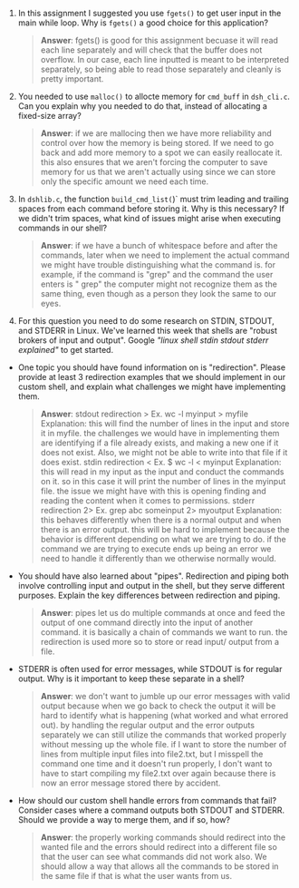1. In this assignment I suggested you use `fgets()` to get user input in the main while loop. Why is `fgets()` a good choice for this application?

    > **Answer**: fgets() is good for this assignment becuase it will read each line separately and will check that the buffer does not overflow. In our case, each line inputted is meant to be interpreted separately, so being able to read those separately and cleanly is pretty important. 

2. You needed to use `malloc()` to allocte memory for `cmd_buff` in `dsh_cli.c`. Can you explain why you needed to do that, instead of allocating a fixed-size array?

    > **Answer**: if we are mallocing then we have more reliability and control over how the memory is being stored. If we need to go back and add more memory to a spot we can easily reallocate it. this also ensures that we aren't forcing the computer to save memory for us that we aren't actually using since we can store only the specific amount we need each time. 

3. In `dshlib.c`, the function `build_cmd_list(`)` must trim leading and trailing spaces from each command before storing it. Why is this necessary? If we didn't trim spaces, what kind of issues might arise when executing commands in our shell?

    > **Answer**:  if we have a bunch of whitespace before and after the commands, later when we need to implement the actual command we might have trouble distinguishing what the command is. for example, if the command is "grep" and the command the user enters is " grep" the computer might not recognize them as the same thing, even though as a person they look the same to our eyes. 

4. For this question you need to do some research on STDIN, STDOUT, and STDERR in Linux. We've learned this week that shells are "robust brokers of input and output". Google _"linux shell stdin stdout stderr explained"_ to get started.

- One topic you should have found information on is "redirection". Please provide at least 3 redirection examples that we should implement in our custom shell, and explain what challenges we might have implementing them.

    > **Answer**:
    > stdout redirection >  Ex. wc -l myinput > myfile   Explanation: this will find the number of lines in the input and store it in myfile. the challenges we would have in implementing them are identifying if a file already exists, and making a new one if it does not exist. Also, we might not be able to write into that file if it does exist.
    > stdin redirection < Ex. $ wc -l < myinput Explanation: this will read in my input as the input and conduct the commands on it. so in this case it will print the number of lines in the myinput file. the issue we might have with this is opening finding and reading the content when it comes to permissions.
    > stderr redirection 2> Ex. grep abc someinput 2> myoutput Explanation: this behaves differently when there is a normal output and when there is an error output. this will be hard to implement because the behavior is different depending on what we are trying to do. if the command we are trying to execute ends up being an error we need to handle it differently than we otherwise normally would. 

- You should have also learned about "pipes". Redirection and piping both involve controlling input and output in the shell, but they serve different purposes. Explain the key differences between redirection and piping.

    > **Answer**:  pipes let us do multiple commands at once and feed the output of one command directly into the input of another command. it is basically a chain of commands we want to run. the redirection is used more so to store or read input/ output from a file. 

- STDERR is often used for error messages, while STDOUT is for regular output. Why is it important to keep these separate in a shell?

    > **Answer**:  we don't want to jumble up our error messages with valid output because when we go back to check the output it will be hard to identify what is happening (what worked and what errored out). by handling the regular output and the error outputs separately we can still utilize the commands that worked properly without messing up the whole file. if I want to store the number of lines from multiple input files into file2.txt, but I misspell the command one time and it doesn't run properly, I don't want to have to start compiling my file2.txt over again because there is now an error message stored there by accident. 

- How should our custom shell handle errors from commands that fail? Consider cases where a command outputs both STDOUT and STDERR. Should we provide a way to merge them, and if so, how?

    > **Answer**:  the properly working commands should redirect into the wanted file and the errors should redirect into a different file so that the user can see what commands did not work also. We should allow a way that allows all the commands to be stored in the same file if that is what the user wants from us. 
